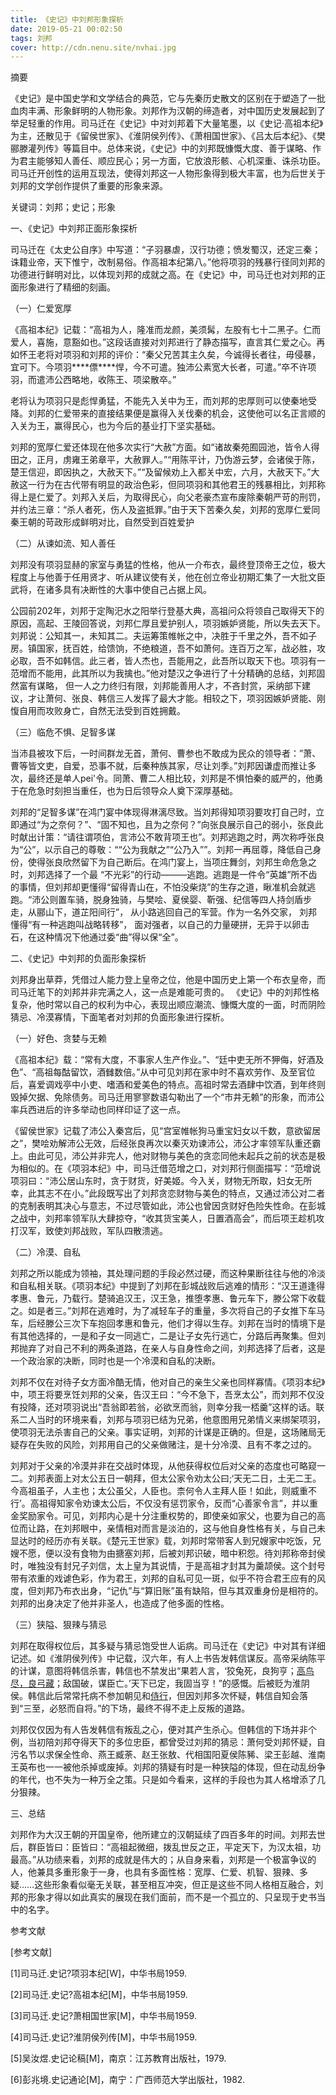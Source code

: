 ```yaml
---
title: 《史记》中刘邦形象探析
date: 2019-05-21 00:02:50
tags: 刘邦
cover: http://cdn.nenu.site/nvhai.jpg
---
```




摘要

《史记》是中国史学和文学结合的典范，它与先秦历史散文的区别在于塑造了一批血肉丰满、形象鲜明的人物形象。刘邦作为汉朝的缔造者，对中国历史发展起到了举足轻重的作用。司马迁在《史记》中对刘邦着下大量笔墨，以《史记·高祖本纪》为主，还散见于《留侯世家》、《淮阴侯列传》、《萧相国世家》、《吕太后本纪》、《樊郦滕灌列传》等篇目中。总体来说，《史记》中的刘邦既慷慨大度、善于谋略、作为君主能够知人善任、顺应民心；另一方面，它放浪形骸、心机深重、诛杀功臣。司马迁开创性的运用互现法，使得刘邦这一人物形象得到极大丰富，也为后世关于刘邦的文学创作提供了重要的形象来源。

关键词：刘邦；史记；形象 

一、《史记》中刘邦正面形象探析

司马迁在《太史公自序》中写道：“子羽暴虐，汉行功德；愤发蜀汉，还定三秦；诛籍业帝，天下惟宁，改制易俗。作高祖本纪第八。”他将项羽的残暴行径同刘邦的功德进行鲜明对比，以体现刘邦的成就之高。在《史记》中，司马迁也对刘邦的正面形象进行了精细的刻画。

（一）仁爱宽厚

《高祖本纪》记载：“高祖为人，隆准而龙颜，美须髯，左股有七十二黑子。仁而爱人，喜施，意豁如也。”这段话直接对刘邦进行了静态描写，直言其仁爱之心。再如怀王老将对项羽和刘邦的评价：“秦父兄苦其主久矣，今诚得长者往，毋侵暴，宜可下。今项羽***\*僄\****悍，今不可遣。独沛公素宽大长者，可遣。”卒不许项羽，而遣沛公西略地，收陈王、项梁散卒。”

老将认为项羽只是彪悍勇猛，不能先入关中为王，而刘邦的忠厚则可以使秦地受降。刘邦的仁爱带来的直接结果便是赢得入关伐秦的机会，这使他可以名正言顺的入关为王，赢得民心，也为今后的基业打下坚实基础。

刘邦的宽厚仁爱还体现在他多次实行“大赦”方面。如“诸故秦苑囿园池，皆令人得田之，正月，虏雍王弟章平，大赦罪人。”“用陈平计，乃伪游云梦，会诸侯于陈，楚王信迎，即因执之，大赦天下。”“及留候劝上入都关中宏，六月，大赦天下。”大赦这一行为在古代带有明显的政治色彩，但同项羽和其他君王的残暴相比，刘邦称得上是仁爱了。刘邦入关后，为取得民心，向父老豪杰宣布废除秦朝严苛的刑罚，并约法三章：“杀人者死，伤人及盗抵罪。”由于天下苦秦久矣，刘邦的宽厚仁爱同秦王朝的苛政形成鲜明对比，自然受到百姓爱护

（二）从谏如流、知人善任

刘邦没有项羽显赫的家室与勇猛的性格，他从一介布衣，最终登顶帝王之位，极大程度上与他善于任用贤才、听从建议使有关，他在创立帝业初期汇集了一大批文臣武将，在诸多具有决断性的大事中使自己占据上风。

公园前202年，刘邦于定陶汜水之阳举行登基大典，高祖问众将领自己取得天下的原因，高起、王陵回答说，刘邦仁厚且爱护别人，项羽嫉妒贤能，所以失去天下。刘邦说：公知其一，未知其二。夫运筹策帷帐之中，决胜于千里之外，吾不如子房。镇国家，抚百姓，给馈饷，不绝粮道，吾不如萧何。连百万之军，战必胜，攻必取，吾不如韩信。此三者，皆人杰也，吾能用之，此吾所以取天下也。项羽有一范增而不能用，此其所以为我擒也。”他对楚汉之争进行了十分精确的总结，刘邦固然富有谋略， 但一人之力终归有限，刘邦能善用人才，不吝封赏，采纳部下建议，才让萧何、张良、韩信三人发挥了最大才能。相较之下，项羽因嫉妒贤能、刚愎自用而攻败身亡，自然无法受到百姓拥戴。 

（三）临危不惧、足智多谋

当沛县被攻下后，一时间群龙无首，萧何、曹参也不敢成为民众的领导者：”萧、曹等皆文吏，自爱，恐事不就，后秦种族其家，尽让刘季。”刘邦因谦虚而推让多次，最终还是单人pei'令。同萧、曹二人相比较，刘邦是不惧怕秦的威严的，他勇于在危急时刻担当重任，也为日后领导众人奠下深厚基础。

刘邦的“足智多谋”在鸿门宴中体现得淋漓尽致。当刘邦得知项羽要攻打自己时，立即通过“为之奈何？”、“固不知也，且为之奈何？”向张良展示自己的弱小，张良此时献出计策：“请往谓项伯，言沛公不敢背项王也”。刘邦逃跑之时，两次称呼张良为“公”，以示自己的尊敬：““公为我献之”“公乃入””。刘邦一再屈尊，降低自己身份，使得张良欣然留下为自己断后。在鸿门宴上，当项庄舞剑，刘邦生命危急之时，刘邦选择了一个最 “不光彩”的行动———逃跑。逃跑是一件令“英雄”所不齿的事情，但刘邦却更懂得“留得青山在，不怕没柴烧”的生存之道，瞅准机会就逃跑。“沛公则置车骑，脱身独骑，与樊哙、夏侯婴、靳强、纪信等四人持剑盾步走，从郦山下，道芷阳间行”， 从小路逃回自己的军营。作为一名外交家， 刘邦懂得“有一种逃跑叫战略转移”， 面对强者，以自己的力量硬拼，无异于以卵击石，在这种情况下他通过委“曲”得以保“全”。

二、《史记》中刘邦的负面形象探析

刘邦身出草莽，凭借过人能力登上皇帝之位，他是中国历史上第一个布衣皇帝，而司马迁笔下的刘邦并非完满之人，这一点是难能可贵的。 《史记》中的刘邦性格复杂，他时常以自己的权利为中心，表现出顺应潮流、慷慨大度的一面，时而阴险猜忌、冷漠寡情，下面笔者对刘邦的负面形象进行探析。

（一）好色、贪婪与无赖

《高祖本纪》载：“常有大度，不事家人生产作业。”、“廷中吏无所不狎侮，好酒及色”、“高祖每酤留饮，酒雠数倍。”从中可见刘邦在家中时不喜欢劳作、及至官位后，喜爱调戏亭中小吏、嗜酒和爱美色的特点。高祖时常去酒肆中饮酒，到年终则毁掉欠据、免除债务。司马迁用寥寥数语勾勒出了一个“市井无赖”的形象，而沛公率兵西进后的许多举动也同样印证了这一点。

《留侯世家》记载了沛公入秦宫后，见“宫室帷帐狗马重宝妇女以千数，意欲留居之”，樊哙劝解沛公无效，后经张良再次以秦灭劝谏沛公，沛公才率领军队重还霸上。由此可见，沛公并非完人，他对财物与美色的贪恋同他未起兵之前的状态是极为相似的。在《项羽本纪》中，司马迁借范增之口，对刘邦行侧面描写：“范增说项羽曰：“沛公居山东时，贪于财货，好美姬。今入关，财物无所取，妇女无所幸，此其志不在小。”此段既写出了刘邦贪恋财物与美色的特点，又通过沛公对二者的克制表明其决心与意志，不过尽管如此，沛公也曾因贪财好色险失性命。在彭城之战中，刘邦率领军队大肆掠夺，“收其货宝美人，日置酒高会”，而后项王趁机攻打汉军，致使刘邦战败，军队四散溃逃。

（二）冷漠、自私

刘邦之所以能成为领袖，其处理问题的手段必然过硬，而这种果断往往与他的冷淡和自私相关联。《项羽本纪》中提到了刘邦在彭城战败后逃难的情形：“汉王道逢得孝惠、鲁元，乃载行。楚骑追汉王，汉王急，推堕孝惠、鲁元车下，滕公常下收载之。如是者三。”刘邦在逃难时，为了减轻车子的重量，多次将自己的子女推下车马车，后经滕公三次下车抱回孝惠和鲁元，他们才得以生存。刘邦在当时的情境下是有其他选择的，一是和子女一同逃亡，二是让子女先行逃亡，分路后再聚集。但刘邦抛弃了对自己不利的两条道路，在亲人与自身性命之间，刘邦选择了后者，这是一个政治家的决断，同时也是一个冷漠和自私的决断。

刘邦不仅在对待子女方面冷酷无情，他对自己的亲生父亲也同样寡情。《项羽本纪》中，项王将要烹饪刘邦的父亲，告汉王曰：“今不急下，吾烹太公”，而刘邦不仅没有投降，还对项羽说出“吾翁即若翁，必欲烹而翁，则幸分我一桮羹”这样的话。联系二人当时的环境来看，刘邦与项羽已结为兄弟，他意图用兄弟情义来绑架项羽，使项羽无法杀害自己的父亲。事实证明，刘邦的计谋是正确的。但是，这场赌局无疑存在失败的风险，刘邦用自己的父亲做赌注，是十分冷漠、且有不孝之过的。

刘邦对于父亲的冷漠并非在交战时体现，从他获得权位后对父亲的态度也可略窥一二。刘邦表面上对太公五日一朝拜，但太公家令劝太公曰;‘天无二日，土无二王。今高祖虽子，人主也；太公虽父，人臣也。柰何令人主拜人臣！如此，则威重不行’。高祖得知家令劝谏太公后，不仅没有惩罚家令，反而“心善家令言”，并以重金奖励家令。可见，刘邦内心是十分注重权势的，即使亲如家父，也要为自己的高位而让路，在刘邦眼中，亲情相对而言是淡泊的，这与他自身性格有关，与自己未显达时的经历亦有关联。《楚元王世家》载，刘邦时常带客人到兄嫂家中吃饭，兄嫂不愿，便以没有食物为由搪塞刘邦，后被刘邦识破，暗中积怨。待刘邦称帝封侯时，唯独没有封兄子刘信，太上皇为其说情，于是高祖才封其为羹颉侯。这个封号带有浓重的戏谑色彩，作为君王，刘邦的自私可见一斑，似乎不符合君王应有的风度，但刘邦乃布衣出身，“记仇”与“算旧账”虽有缺陷，但与其双重身份是相符的。刘邦的出身决定了他并非圣人，也造成了他多面的性格。

（三）狭隘、狠辣与猜忌

刘邦在取得权位后，其多疑与猜忌饱受世人诟病。司马迁在《史记》中对其有详细记述。如《淮阴侯列传》中记载，汉六年，有人上书告发韩信谋反。高帝采纳陈平的计谋，意图将韩信杀害，韩信也不禁发出“果若人言，‘狡兔死，良狗亨；[高鸟尽，良弓藏](https://baike.baidu.com/item/高鸟尽，良弓藏)；敌国破，谋臣亡。’天下已定，我固当亨！”的感慨。后被贬为淮阴侯。韩信此后常常托病不参加朝见和[侍行](https://baike.baidu.com/item/侍行)，但因刘邦多次怀疑，韩信自知会落到“三至，必怒而自将。”的下场，最终不得不走上反叛的道路。

刘邦仅仅因为有人告发韩信有叛乱之心，便对其产生杀心。但韩信的下场并非个例，当初陪刘邦夺得天下的多位忠臣，都曾受过刘邦的猜忌：萧何受刘邦怀疑，自污名节以求保全性命、燕王臧荼、赵王张敖、代相国阳夏侯陈豨、梁王彭越、淮南王英布也一一被他杀掉或废掉。刘邦的猜疑有时是一种狭隘的体现，但在动乱纷争的年代，也不失为一种万全之策。只是如今看来，这样的手段也为其人格增添了几分狠辣。

三、总结

刘邦作为大汉王朝的开国皇帝，他所建立的汉朝延续了四百多年的时间。刘邦去世后，群臣皆曰：臣皆曰：“高祖起微细，拨乱世反之正，平定天下，为汉太祖，功最高。”从功绩来看，刘邦的成就是伟大的；从自身来看，刘邦是一个极富争议的人，他兼具多重形象于一身，也具有多面性格：宽厚、仁爱、机智、狠辣、多疑……这些形象看似毫无关联，甚至相互冲突，但正是这些不同人格相互融合，刘邦的形象才得以如此真实的展现在我们面前，而不是一个孤立的、只呈现于史书当中的名字。

参考文献

[参考文献]

[1]司马迁.史记?项羽本纪[W]，中华书局1959.

[2]司马迁.史记?高祖本纪[M]，中华书局1959.

[3]司马迁.史记?萧相国世家[M]，中华书局1959.

[4]司马迁.史记?淮阴侯列传[M]，中华书局1959.

[5]吴汝煜.史记论稿[M]，南京：江苏教育出版社，1979.

[6]彭兆境.史记通论[M]，南宁：广西师范大学出版社，1982.